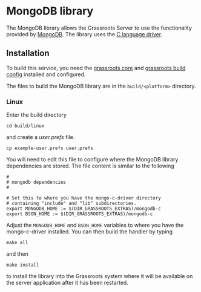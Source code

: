 ﻿# MongoDB library

The MongoDB library allows the Grassroots Server to use the functionality provided by [MongoDB](https://www.mongodb.com/). The library uses the [C language driver](https://github.com/mongodb/mongo-c-driver).

## Installation

To build this service, you need the [grassroots core](https://github.com/TGAC/grassroots-core) and [grassroots build config](https://github.com/TGAC/grassroots-build-config) installed and configured. 

The files to build the MongoDB library are in the ```build/<platform>``` directory. 

### Linux

Enter the build directory 

```cd build/linux```

and create a *user.prefs* file.

```cp example-user.prefs user.prefs```

You will need to edit this file to configure where the MongoDB library dependencies are stored. The file content is similar to the following

``` 
#
# mongodb dependencies
#

# Set this to where you have the mongo-c-driver directory 
# containing "include" and "lib" subdirectories.
export MONGODB_HOME := $(DIR_GRASSROOTS_EXTRAS)/mongodb-c
export BSON_HOME := $(DIR_GRASSROOTS_EXTRAS)/mongodb-c
```

Adjust the ```MONGODB_HOME``` and ```BSON_HOME``` variables to where you have the mongo-c-driver installed. You can then build the handler by typing

```make all```

and then 

```make install```

to install the library into the Grassroots system where it will be available on the server application after it has been restarted.


